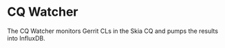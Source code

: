 CQ Watcher
==========

The CQ Watcher monitors Gerrit CLs in the Skia CQ and pumps the results into
InfluxDB.
